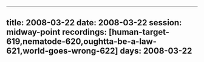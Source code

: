 
---
title: 2008-03-22
date:  2008-03-22
session: midway-point
recordings: [human-target-619,nematode-620,oughtta-be-a-law-621,world-goes-wrong-622]
days: 2008-03-22
---
